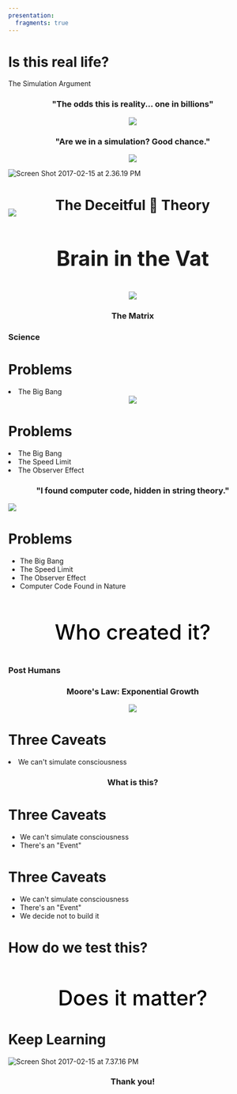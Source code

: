 ```yaml
---
presentation:
  fragments: true
---
```


<!-- slide -->
# Is this real life?
The Simulation Argument

<!-- slide vertical: true-->
<div style="text-align: center;">
  <h3>"The odds this is reality... one in billions"</h3>
  <img src="https://pi.tedcdn.com/r/pe.tedcdn.com/images/ted/2534551796ee0a2638b462ce82e33b65091b1d42_1600x1200.jpg?cb=05112016&quality=89&w=800">
</div>

<!-- slide vertical: true-->
<div style="text-align: center">
  <h3>"Are we in a simulation? Good chance."</h3>
  <img src="http://www.seriouswonder.com/wp-content/uploads/Nick-Bostrom-A.I.-3-1024x683.jpg">
</div>

<!-- slide vertical: true-->
![Screen Shot 2017-02-15 at 2.36.19 PM](http://i.imgur.com/8dHErhv.png)

<!-- slide -->
<!-- ## The Deceitful 👿 Theory
![Descartes](http://blog.casper.com/wp-content/uploads/2014/07/rene-descartes.jpg) -->
<h3 style="text-align: center; margin-bottom: -10px; font-size: 2em">The Deceitful 👿 Theory</h3>
<img src="http://blog.casper.com/wp-content/uploads/2014/07/rene-descartes.jpg">

<!-- slide vertical:true -->
<div style="text-align: center;">
  <h3 style="font-size: 3em">Brain in the Vat</h3>
  <img src="http://www.markstivers.com/wordpress/comics/2006-08-24%20Brains-in-vat.gif">
</div>

<!-- slide vertical: true data-background-image:"http://i.imgur.com/WsGNkNh.jpg" -->
<div style="text-align: center">
  <h3 class="center-gradient">The Matrix</h3>
</div>

<!-- slide vertical: true data-background-image: "http://ichef.bbci.co.uk/wwfeatures/wm/live/1280_640/images/live/p0/3x/sw/p03xsw49.jpg" -->
<h3 class="center-gradient">Science</h3>

<!-- slide -->
<h1>Problems</h1>
<li class="fragment">The Big Bang</li>

<!-- slide vertical: true data-background-image: "http://www.unmotivating.com/wp-content/uploads/2015/01/The-Universe.jpg"-->

<!-- slide vertical: true -->
<div style="text-align: center;">
<img src="http://pad3.whstatic.com/images/c/c9/Windowsboot.png">
</div>

<!-- slide vertical: true -->
<h1>Problems</h1>
<li>The Big Bang</li>
<li>The Speed Limit</li>
<li class="fragment">The Observer Effect</li>

<!-- slide data-background-image: "https://i.ytimg.com/vi/UjaAxUO6-Uw/maxresdefault.jpg" vertical: true-->

<!-- slide data-background-image: "http://images.bit-tech.net/content_images/2015/09/open-world-changed-forever/open5-1920x1080.jpg" vertical: true -->

<!-- slide vertical: true -->
<div style="center-align">
  <h3 style="text-align: center;">"I found computer code, hidden in string theory."</h3>
  <img src="https://images.c-span.org/Files/00d/20130519200306001_hd.jpg/Thumbs/height.630.no_border.width.1200.jpg">
</div>

<!-- slide vertical: true-->
# Problems
* The Big Bang
* The Speed Limit
* The Observer Effect
* Computer Code Found in Nature

<!-- slide data-background-color: "white"-->
<h3 class="fragment" style="color: black !important; text-align: center; font-size: 3em; font-weight: 500">Who created it?</h3>

<!-- slide data-background-image: "http://img07.deviantart.net/9096/i/2013/032/c/0/future_city_by_dongkyuni-d5tidbu.jpg" vertical: true-->
<h3 class="center-gradient">Post Humans</h3>

<!-- slide vertical: true -->
<div style="text-align: center">
  <h3>Moore's Law: Exponential Growth</h3>
  <img src="https://cdn-images-1.medium.com/max/800/1*Lu0Y6Mcy4HxM2tYoWJAyaw.jpeg" />
</div>

<!-- slide -->
<h1>Three Caveats</h1>
<li class="fragment">We can't simulate consciousness</li>

<!-- slide data-background-image: "https://qph.ec.quoracdn.net/main-qimg-2d575da5f58dfefe36bed51c64787e3a?convert_to_webp=true" vertical: true-->
<div style="text-align: center">
  <h3 class="center-gradient">What is this?</h3>
</div>

<!-- slide vertical: true-->
<!-- <h1>Three Caveats</h1>
<li>We can't simulate consciousness</li>
<li class="fragment">There's an "Event"</li> -->
# Three Caveats
* We can't simulate consciousness
* There's an "Event"

<!-- slide vertical: true data-background-image: "http://dreamatico.com/data_images/apocalypse/apocalypse-7.jpg"-->

<!-- slide vertical: true-->
# Three Caveats
* We can't simulate consciousness
* There's an "Event"
* We decide not to build it

<!-- slide vertical: true data-background-image: "http://www.tampabay.com/resources/images/dti/rendered/2016/08/1A_Kid081916_17809033_8col.jpg" -->

<!-- slide vertical: true data-background-image: "http://www.euractiv.com/wp-content/uploads/sites/2/2015/10/extreme_poverty_creditde_visu_shutterstock.jpeg" -->

<!-- slide -->
# How do we test this?

<!-- slide data-background-color: "white"-->
<h3 class="fragment" style="color: black !important; text-align: center; font-size: 3em; font-weight: 500">Does it matter?</h3>

<!-- slide vertical: true-->
# Keep Learning
![Screen Shot 2017-02-15 at 7.37.16 PM](http://i.imgur.com/Ho9xJ7a.jpg)

<!-- slide data-background-image: "http://i.huffpost.com/gen/4393678/images/o-THE-MATRIX-facebook.jpg"-->
<div style="text-align: center;"><h3 class="center-gradient">Thank you!</h3></div>
